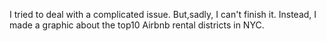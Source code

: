 I tried to deal with a complicated issue. But,sadly, I can't finish it. Instead, I made a graphic about the top10 Airbnb rental districts in NYC.
